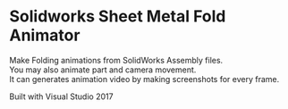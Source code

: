 Solidworks Sheet Metal Fold Animator
====================================

Make Folding animations from SolidWorks Assembly files.  
You may also animate part and camera movement.  
It can generates animation video by making screenshots for every frame.  

Built with Visual Studio 2017